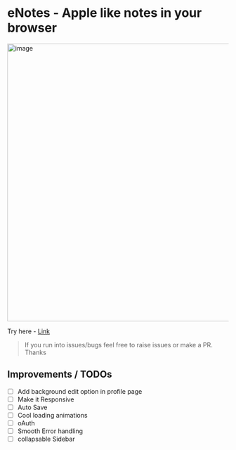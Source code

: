 ﻿# eNotes - Apple like notes in your browser

<img width="1365" height="632" alt="image" src="https://github.com/user-attachments/assets/acc00796-bf32-46ec-8bb7-c0876bc7b6fe" />

Try here - [Link](https://enotes-app.vercel.app/)

> If you run into issues/bugs feel free to raise issues or make a PR. Thanks

## Improvements / TODOs

- [ ] Add background edit option in profile page
- [ ] Make it Responsive
- [ ] Auto Save
- [ ] Cool loading animations
- [ ] oAuth
- [ ] Smooth Error handling
- [ ] collapsable Sidebar
